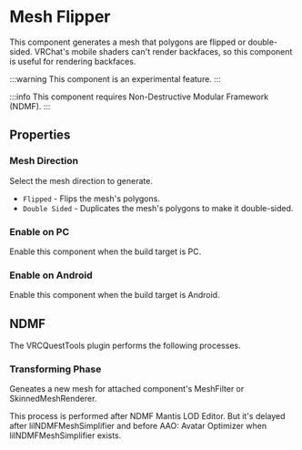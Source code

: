 # Mesh Flipper

This component generates a mesh that polygons are flipped or double-sided.
VRChat's mobile shaders can't render backfaces, so this component is useful for rendering backfaces.

:::warning
This component is an experimental feature.
:::

:::info
This component requires Non-Destructive Modular Framework (NDMF).
:::

## Properties

### Mesh Direction

Select the mesh direction to generate.

- `Flipped` - Flips the mesh's polygons.
- `Double Sided` - Duplicates the mesh's polygons to make it double-sided.

### Enable on PC

Enable this component when the build target is PC.

### Enable on Android

Enable this component when the build target is Android.

## NDMF

The VRCQuestTools plugin performs the following processes.

### Transforming Phase

Geneates a new mesh for attached component's MeshFilter or SkinnedMeshRenderer.

This process is performed after NDMF Mantis LOD Editor.
But it's delayed after lilNDMFMeshSimplifier and before AAO: Avatar Optimizer when lilNDMFMeshSimplifier exists.
